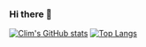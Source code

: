 ### Hi there 👋


[![Clim's GitHub stats](https://github-readme-stats.vercel.app/api?username=climbatize&hide=stars&show_icons=true&theme=nightowl&rank_icon=percentile&include_all_commits=true)](https://github.com/anuraghazra/github-readme-stats) [![Top Langs](https://github-readme-stats.vercel.app/api/top-langs?username=climbatize&layout=compact&theme=nightowl&include_all_commits=true)](https://github.com/anuraghazra/github-readme-stats)



<!--
**Climbatize/Climbatize** is a ✨ _special_ ✨ repository because its `README.md` (this file) appears on your GitHub profile.

Here are some ideas to get you started:

- 🔭 I’m currently working on ...
- 🌱 I’m currently learning ...
- 👯 I’m looking to collaborate on ...
- 🤔 I’m looking for help with ...
- 💬 Ask me about ...
- 📫 How to reach me: ...
- 😄 Pronouns: ...
- ⚡ Fun fact: ...
-->
